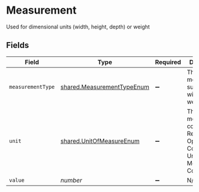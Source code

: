 # Measurement

Used for dimensional units (width, height, depth) or weight


## Fields

| Field                                                                                           | Type                                                                                            | Required                                                                                        | Description                                                                                     | Example                                                                                         |
| ----------------------------------------------------------------------------------------------- | ----------------------------------------------------------------------------------------------- | ----------------------------------------------------------------------------------------------- | ----------------------------------------------------------------------------------------------- | ----------------------------------------------------------------------------------------------- |
| `measurementType`                                                                               | [shared.MeasurementTypeEnum](../../models/shared/measurementtypeenum.md)                        | :heavy_minus_sign:                                                                              | The type of measurement such as width, height, weight                                           |                                                                                                 |
| `unit`                                                                                          | [shared.UnitOfMeasureEnum](../../models/shared/unitofmeasureenum.md)                            | :heavy_minus_sign:                                                                              | The unit of measure in a code format. Refer to OpenTravel Code List Unit of Measure Code (UOM). |                                                                                                 |
| `value`                                                                                         | *number*                                                                                        | :heavy_minus_sign:                                                                              | N/A                                                                                             | 2.22                                                                                            |